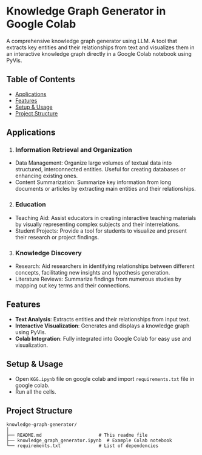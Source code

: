 # Knowledge Graph Generator in Google Colab

A comprehensive knowledge graph generator using LLM.
A tool that extracts key entities and their relationships from text and visualizes them in an interactive knowledge graph directly in a Google Colab notebook using PyVis.

## Table of Contents

- [Applications](#applications)
- [Features](#features)
- [Setup & Usage](#setup-&-usage)
- [Project Structure](#project-structure)

## Applications

1. ### Information Retrieval and Organization
- Data Management: Organize large volumes of textual data into structured, interconnected entities. Useful for creating databases or enhancing existing ones.
- Content Summarization: Summarize key information from long documents or articles by extracting main entities and their relationships.

2. ### Education
- Teaching Aid: Assist educators in creating interactive teaching materials by visually representing complex subjects and their interrelations.
- Student Projects: Provide a tool for students to visualize and present their research or project findings.

3. ### Knowledge Discovery
- Research: Aid researchers in identifying relationships between different concepts, facilitating new insights and hypothesis generation.
- Literature Reviews: Summarize findings from numerous studies by mapping out key terms and their connections.

## Features

- **Text Analysis**: Extracts entities and their relationships from input text.
- **Interactive Visualization**: Generates and displays a knowledge graph using PyVis.
- **Colab Integration**: Fully integrated into Google Colab for easy use and visualization.

## Setup & Usage

- Open ```KGG.ipynb``` file on google colab and import ```requirements.txt``` file in google colab.
- Run all the cells.

## Project Structure
```
knowledge-graph-generator/
│
├── README.md                     # This readme file
├── knowledge_graph_generator.ipynb  # Example Colab notebook
└── requirements.txt              # List of dependencies
```


